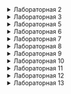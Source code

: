 <details>
<summary>Лабораторная 2</summary>
Доп. задания:
[lab2_dop.webm](https://github.com/user-attachments/assets/77029e59-d719-4a8d-bb5a-dafdfc0c4d3b)

- добавлена возможность навигации по табам (для каждого таба подгружаются свои картинки, сделана симуляция мокового апи)
- добавлена локализация на элементы приложения
- добавлена локализация на ресурсы внутри приложения
- добавлены стили для TabButtonStyle (активный таб выделяется другим цветом)
- добавлены стили для всех GridView

</details>

<details>
<summary>Лабораторная 3</summary>

Доп. задания:
  - добавлен стиль к кнопкам

<img width="319" alt="Screenshot 2024-11-04 at 19 22 11" src="https://github.com/user-attachments/assets/0d322ea6-2338-4651-bff5-268a9ec6c28f">

  - Сделать так, чтобы прокручивалась только нижняя часть экрана, то есть только текст.
[lab3dop2.webm](https://github.com/user-attachments/assets/445d9bbe-d893-4817-bf0a-3cb96dc8cb71)
</details>

<details>
<summary>Лабораторная 5 </summary>
  
Добавлена иконка в приложение:

<img width="319" alt="Screenshot with icon" src="https://github.com/user-attachments/assets/9740aa7b-9254-4741-802f-46d3538c9912">

</details>

<details>
<summary>Лабораторная 6</summary>
<img width="230" alt="Screenshot 2024-11-04 at 23 56 47" src="https://github.com/user-attachments/assets/436ee2e4-5930-45f7-b63d-729dc36d850e">

Сделан калькулятор плюс сделаны следующие доп задания:

- добавлена функция возведения в степень
- кнопки сделаны прямоугольными без закруглений, текст в ячейках центрирован
- обработка неверно введенного числа
- еще сделала приложение, где наоборот надо вводить ответ)
[lap6dop.webm](https://github.com/user-attachments/assets/6e519f5c-de66-4265-912c-63b83a91a6e6)
</details>

<details>
<summary>Лабораторная 7</summary>

сделаны все 3 задания

[дфи7.webm](https://github.com/user-attachments/assets/d7212f46-3f99-49a2-8229-536c3fe329b2)

</details>

<details>
<summary>Лабораторная 8</summary>

  - доп задание с меню и сама лаба 


<img src="https://github.com/user-attachments/assets/1660940d-6e87-4579-90d3-e006820a60e8" width="300" >

<img src="https://github.com/user-attachments/assets/1b459f29-7959-4f85-bb36-0e67b192a733" width="300" >

<img src="https://github.com/user-attachments/assets/ce681810-ec68-4ff9-852f-f6b96b40bf73" width="300" >

<img src="https://github.com/user-attachments/assets/809c3259-b32c-4474-aa89-b4cd5f1289ed" width="300" >



</details>

<details>
<summary>Лабораторная 9</summary>
  
  - добавлены уведомления 

<img src="https://github.com/user-attachments/assets/31d71ced-a34d-4b1a-8547-35d65a151273" width="300" >

</details>

<details>
<summary>Лабораторная 10</summary>

  - Навигацию между страницами с кнопкой делала еще во 2 лабе

[Screen_recording_20241215_171739.webm](https://github.com/user-attachments/assets/b038a8ef-3c4f-42c9-9518-4944d2673dfc)

</details>


<details>
<summary>Лабораторная 11</summary>

- добавлена веб вью
- поддержана навигация назад в браузере
- добавлена возможность включать/выключать фонарики (при этом приходят всплывающие уведомления)

[Screen_recording_20241215_174012.webm](https://github.com/user-attachments/assets/b77aafd3-5384-4091-a70f-e2d37dfd6dd0)




</details>

<details>
<summary>Лабораторная 12</summary>

- доп добавлена возможность очищать базу данных, а не только добавлять в нее элементы

[Screen_recording_20241215_193249.webm](https://github.com/user-attachments/assets/aec01dcb-59f3-426d-9601-329359d1c160)



</details>


<details>
<summary>Лабораторная 13</summary>

[login.webm](https://github.com/user-attachments/assets/34f15a1a-49a1-4ba2-8d5a-c1b9bab6ca45)

[register.webm](https://github.com/user-attachments/assets/76925828-e0d6-404c-9c23-150f058fde39)



</details>








